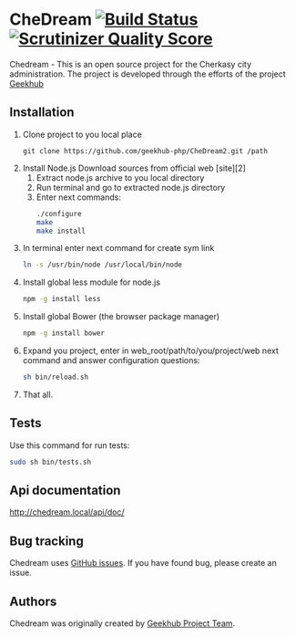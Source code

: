 CheDream [![Build Status](https://travis-ci.org/geekhub-php/CheDream2.png?branch=develop)](https://travis-ci.org/geekhub-php/CheDream2) [![Scrutinizer Quality Score](https://scrutinizer-ci.com/g/geekhub-php/CheDream2/badges/quality-score.png?s=4ecfb52f0cdd36aa70177671d39b84303806c548)](https://scrutinizer-ci.com/g/geekhub-php/CheDream2/)
========

Chedream - This is an open source project for the Cherkasy city administration.
The project is developed through the efforts of the project [Geekhub][1]

Installation
-----
<ol>
<li>
Clone project to you local place

```
git clone https://github.com/geekhub-php/CheDream2.git /path
```
</li>
<li>
Install Node.js Download sources from official web [site][2]
<ol>
<li>Extract node.js archive to you local directory</li>
<li>Run terminal and go to extracted node.js directory</li>
<li>Enter next commands:

```bash
./configure
make
make install
```
</li>
</ol>
</li>
<li>In terminal enter next command for create sym link

```bash
ln -s /usr/bin/node /usr/local/bin/node
```
</li>
<li>Install global less module for node.js

```bash
npm -g install less
```
</li>
<li>Install global Bower (the browser package manager)

```bash
npm -g install bower
```
</li>
<li>Expand you project, enter in web_root/path/to/you/project/web next command and answer configuration questions:

```bash
sh bin/reload.sh
```
</li>
<li>That all.</li>
</ol>

Tests
-----
Use this command for run tests:
```bash
sudo sh bin/tests.sh
```

Api documentation
-----------------

http://chedream.local/api/doc/

Bug tracking
------------

Chedream uses [GitHub issues](https://github.com/geekhub-php/CheDream2/issues).
If you have found bug, please create an issue.

Authors
-------

Chedream was originally created by [Geekhub Project Team](http://geekhub.ck.ua).

[1]:  http://geekhub.ck.ua/
[2]:  http://nodejs.org/
